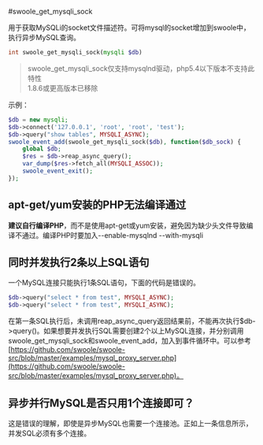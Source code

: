 #swoole_get_mysqli_sock

用于获取MySQLi的socket文件描述符。可将mysql的socket增加到swoole中，执行异步MySQL查询。
```php
int swoole_get_mysqli_sock(mysqli $db)
```

> swoole_get_mysqli_sock仅支持mysqlnd驱动，php5.4以下版本不支持此特性  
> 1.8.6或更高版本已移除

示例：
```php
$db = new mysqli;
$db->connect('127.0.0.1', 'root', 'root', 'test');
$db->query("show tables", MYSQLI_ASYNC);
swoole_event_add(swoole_get_mysqli_sock($db), function($db_sock) {
    global $db;
    $res = $db->reap_async_query();
    var_dump($res->fetch_all(MYSQLI_ASSOC));
    swoole_event_exit();
});
```

apt-get/yum安装的PHP无法编译通过
-----
__建议自行编译PHP__，而不是使用apt-get或yum安装，避免因为缺少头文件导致编译不通过。编译PHP时要加入--enable-mysqlnd --with-mysqli

同时并发执行2条以上SQL语句
----
一个MySQL连接只能执行1条SQL语句，下面的代码是错误的。
```php
$db->query("select * from test", MYSQLI_ASYNC);
$db->query("select * from test", MYSQLI_ASYNC);
```
在第一条SQL执行后，未调用reap_async_query返回结果前，不能再次执行$db->query()。如果想要并发执行SQL需要创建2个以上MySQL连接，并分别调用swoole_get_mysqli_sock和swoole_event_add，加入到事件循环中。可以参考 [https://github.com/swoole/swoole-src/blob/master/examples/mysql_proxy_server.php](https://github.com/swoole/swoole-src/blob/master/examples/mysql_proxy_server.php)。

异步并行MySQL是否只用1个连接即可？
----
这是错误的理解，即使是异步MySQL也需要一个连接池。正如上一条信息所示，并发SQL必须有多个连接。

